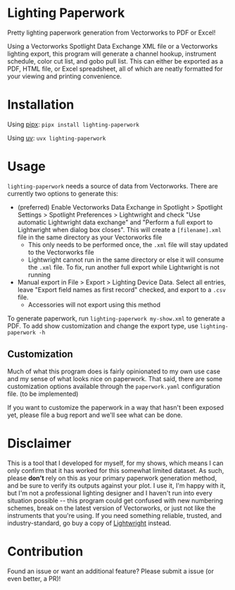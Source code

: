 # Lighting Paperwork
Pretty lighting paperwork generation from Vectorworks to PDF or Excel!

Using a Vectorworks Spotlight Data Exchange XML file or a Vectorworks lighting export, this program will generate a channel hookup, instrument schedule, color cut list, and gobo pull list. 
This can either be exported as a PDF, HTML file, or Excel spreadsheet, all of which are neatly formatted for your viewing and printing convenience. 

# Installation
Using [pipx](https://pipx.pypa.io/stable/): `pipx install lighting-paperwork`

Using [uv](https://docs.astral.sh/uv/): `uvx lighting-paperwork`

# Usage
`lighting-paperwork` needs a source of data from Vectorworks. 
There are currently two options to generate this:

- (preferred) Enable Vectorworks Data Exchange in Spotlight > Spotlight Settings > Spotlight Preferences > Lightwright and check "Use automatic Lightwright data exchange" and "Perform a full export to Lightwright when dialog box closes". This will create a `[filename].xml` file in the same directory as your Vectorworks file
  - This only needs to be performed once, the `.xml` file will stay updated to the Vectorworks file
  - Lightwright cannot run in the same directory or else it will consume the `.xml` file. To fix, run another full export while Lightwright is not running
- Manual export in File > Export > Lighting Device Data. Select all entries, leave "Export field names as first record" checked, and export to a `.csv` file. 
  - Accessories will not export using this method

To generate paperwork, run `lighting-paperwork my-show.xml` to generate a PDF. 
To add show customization and change the export type, use `lighting-paperwork -h`

## Customization
Much of what this program does is fairly opinionated to my own use case and my sense of what looks nice on paperwork. 
That said, there are some customization options available through the `paperwork.yaml` configuration file. (to be implemented)

If you want to customize the paperwork in a way that hasn't been exposed yet, please file a bug report and we'll see what can be done. 

# Disclaimer
This is a tool that I developed for myself, for my shows, which means I can only confirm that it has worked for this somewhat limited dataset.
As such, please **don't** rely on this as your primary paperwork generation method, and be sure to verify its outputs against your plot.
I use it, I'm happy with it, but I'm not a professional lighting designer and I haven't run into every situation possible -- this program could get confused with new numbering schemes, break on the latest version of Vectorworks, or just not like the instruments that you're using. 
If you need something reliable, trusted, and industry-standard, go buy a copy of [Lightwright](https://www.lightwright.com/) instead. 

# Contribution
Found an issue or want an additional feature? 
Please submit a issue (or even better, a PR)!
